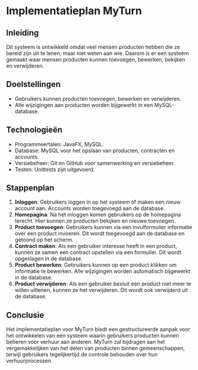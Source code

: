 # Implementatieplan MyTurn

## Inleiding
Dit systeem is ontwikkeld omdat veel mensen producten hebben die ze bereid zijn uit te lenen, maar niet weten aan wie. Daarom is er een systeem gemaakt waar mensen producten kunnen toevoegen, bewerken, bekijken en verwijderen.

## Doelstellingen
- Gebruikers kunnen producten toevoegen, bewerken en verwijderen.
- Alle wijzigingen aan producten worden bijgewerkt in een MySQL-database.

## Technologieën
- Programmeertalen: JavaFX, MySQL.
- Database: MySQL voor het opslaan van producten, contracten en accounts.
- Versiebeheer: Git en GitHub voor samenwerking en versiebeheer.
- Testen: Unittests zijn uitgevoerd.

## Stappenplan
1. **Inloggen**: Gebruikers loggen in op het systeem of maken een nieuw account aan. Accounts worden toegevoegd aan de database.
2. **Homepagina**: Na het inloggen komen gebruikers op de homepagina terecht. Hier kunnen ze producten bekijken en nieuwe toevoegen.
3. **Product toevoegen**: Gebruikers kunnen via een invulformulier informatie over een product invoeren. Dit wordt toegevoegd aan de database en getoond op het scherm.
4. **Contract maken**: Als een gebruiker interesse heeft in een product, kunnen ze samen een contract opstellen via een formulier. Dit wordt opgeslagen in de database.
5. **Product bewerken**: Gebruikers kunnen op een product klikken om informatie te bewerken. Alle wijzigingen worden automatisch bijgewerkt in de database.
6. **Product verwijderen**: Als een gebruiker besluit een product niet meer te willen uitlenen, kunnen ze het verwijderen. Dit wordt ook verwijderd uit de database.

## Conclusie
Het implementatieplan voor MyTurn biedt een gestructureerde aanpak voor het ontwikkelen van een systeem waarin gebruikers producten kunnen beheren voor verhuur aan anderen. MyTurn zal bijdragen aan het vergemakkelijken van het delen van producten binnen gemeenschappen, terwijl gebruikers tegelijkertijd de controle behouden over hun verhuurprocessen.